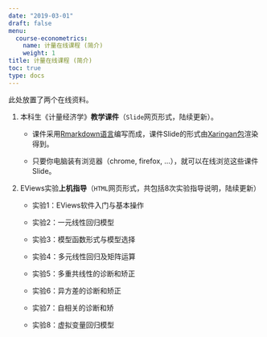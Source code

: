 ```yaml
---
date: "2019-03-01"
draft: false
menu:
  course-econometrics:
    name: 计量在线课程 (简介)
    weight: 1
title: 计量在线课程 (简介)
toc: true
type: docs
---
```


此处放置了两个在线资料。

1. 本科生《计量经济学》**教学课件**（`Slide`网页形式，陆续更新）。

    - 课件采用[Rmarkdown语言](https://rmarkdown.rstudio.com/
    )编写而成，课件Slide的形式由[Xaringan包](https://github.com/yihui/xaringan)渲染得到。
    
    - 只要你电脑装有浏览器（chrome, firefox, ...），就可以在线浏览这些课件Slide。


2. EViews实验**上机指导**（`HTML`网页形式，共包括8次实验指导说明，陆续更新）

    - 实验1：EViews软件入门与基本操作
    
    - 实验2：一元线性回归模型
    
    - 实验3：模型函数形式与模型选择
    
    - 实验4：多元线性回归及矩阵运算
    
    - 实验5：多重共线性的诊断和矫正
    
    - 实验6：异方差的诊断和矫正
    
    - 实验7：自相关的诊断和矫
    
    - 实验8：虚拟变量回归模型
